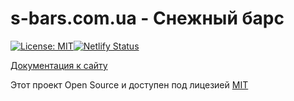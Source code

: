 # s-bars.com.ua - Снежный барс

[![License: MIT](https://img.shields.io/badge/License-MIT-blue.svg)](https://opensource.org/licenses/MIT)[![Netlify Status](https://api.netlify.com/api/v1/badges/a46e91d7-e8d8-4d7f-8223-40d142c0cb46/deploy-status)](https://app.netlify.com/sites/s-bars-dev/deploys)

[Документация к сайту](https://alextim.github.io/s-bars/)

Этот проект Open Source и доступен под лицезией [MIT](https://github.com/alextim/s-bars/blob/main/LICENSE)
